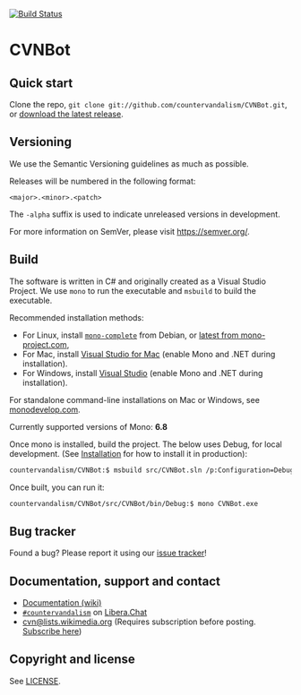 [![Build Status](https://github.com/countervandalism/CVNBot/actions/workflows/CI.yaml/badge.svg)](https://github.com/countervandalism/CVNBot/actions/workflows/CI.yaml)

CVNBot
==================================================


Quick start
----------

Clone the repo, `git clone git://github.com/countervandalism/CVNBot.git`, or
[download the latest
release](https://github.com/countervandalism/CVNBot/zipball/master).


Versioning
----------

We use the Semantic Versioning guidelines as much as possible.

Releases will be numbered in the following format:

`<major>.<minor>.<patch>`

The `-alpha` suffix is used to indicate unreleased versions in development.

For more information on SemVer, please visit https://semver.org/.


Build
----------
The software is written in C# and originally created as a Visual Studio Project.
We use `mono` to run the executable and `msbuild` to build the executable.

Recommended installation methods:

* For Linux, install [`mono-complete`](https://packages.debian.org/search?keywords=mono-complete) from Debian, or [latest from mono-project.com](https://www.mono-project.com/download/stable/#download-lin),
* For Mac, install [Visual Studio for Mac](https://www.visualstudio.com/vs/visual-studio-mac/) (enable Mono and .NET during installation).
* For Windows, install [Visual Studio](https://visualstudio.microsoft.com/vs/) (enable Mono and .NET during installation).

For standalone command-line installations on Mac or Windows, see [monodevelop.com](https://www.monodevelop.com/download/).

Currently supported versions of Mono: **6.8**

Once mono is installed, build the project. The below uses Debug, for local development. (See [Installation](./docs/install.md) for how to install it in production):

```bash
countervandalism/CVNBot:$ msbuild src/CVNBot.sln /p:Configuration=Debug
```

Once built, you can run it:
```bash
countervandalism/CVNBot/src/CVNBot/bin/Debug:$ mono CVNBot.exe
```


Bug tracker
-----------

Found a bug? Please report it using our [issue
tracker](https://github.com/countervandalism/CVNBot/issues)!


Documentation, support and contact
-----------
* [Documentation (wiki)](https://github.com/countervandalism/CVNBot/wiki/Documentation)
* [`#countervandalism`](irc://irc.libera.chat/#countervandalism) on [Libera.Chat](https://libera.chat)
* [cvn@lists.wikimedia.org](https://lists.wikimedia.org/mailman/listinfo/cvn) (Requires subscription before posting. [Subscribe here](https://lists.wikimedia.org/mailman/listinfo/cvn))


Copyright and license
---------------------

See [LICENSE](https://raw.github.com/countervandalism/CVNBot/master/LICENSE.txt).
